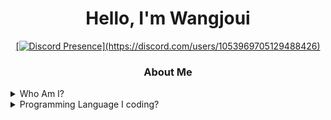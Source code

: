 <h1 align="center">Hello, I'm Wangjoui</h1>
<div align="center">
<a href="https://discord.com/users/1053969705129488426">

[![Discord Presence](https://lanyard-profile-readme.vercel.app/api/1053969705129488426?theme=light&bg=809ecf&animated=false&hideDiscrim=true&borderRadius=30px&idleMessage=Look%20at%20this!,%20a%20cute%20cat!)](https://discord.com/users/1053969705129488426)


</a>
</div>

<h3 align="center">About Me</h3>

<details><summary>Who Am I?</summary>
  <p>

  - 🇻🇳 | I'm From Vietnam
  - 🎮 | I Really like to code and play simulator game like American Truck Simulator, Euro Truck Simulator 2, and i like cat :>
</p>
</details>
<details><summary>Programming Language I coding?</summary>
<p>
- <img src="https://cdn.discordapp.com/emojis/1124886129498394684.png" alt="." width="16" height="16"/> JavaScript
  
</p>
